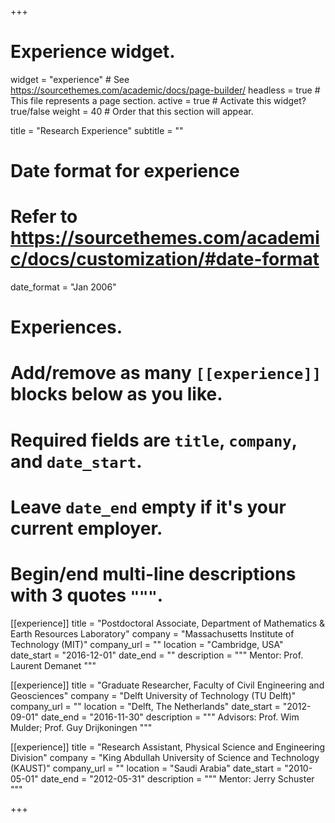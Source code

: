 +++
# Experience widget.
widget = "experience"  # See https://sourcethemes.com/academic/docs/page-builder/
headless = true  # This file represents a page section.
active = true  # Activate this widget? true/false
weight = 40  # Order that this section will appear.

title = "Research Experience"
subtitle = ""

# Date format for experience
#   Refer to https://sourcethemes.com/academic/docs/customization/#date-format
date_format = "Jan 2006"

# Experiences.
#   Add/remove as many `[[experience]]` blocks below as you like.
#   Required fields are `title`, `company`, and `date_start`.
#   Leave `date_end` empty if it's your current employer.
#   Begin/end multi-line descriptions with 3 quotes `"""`.
[[experience]]
  title = "Postdoctoral Associate, Department of Mathematics & Earth Resources Laboratory"
  company = "Massachusetts Institute of Technology (MIT)"
  company_url = ""
  location = "Cambridge, USA"
  date_start = "2016-12-01"
  date_end = ""
  description = """
Mentor: Prof. Laurent Demanet 
  """

[[experience]]
  title = "Graduate Researcher, Faculty of Civil Engineering and Geosciences"
  company = "Delft University of Technology (TU Delft)"
  company_url = ""
  location = "Delft, The Netherlands"
  date_start = "2012-09-01"
  date_end = "2016-11-30"
  description = """
Advisors: Prof. Wim Mulder; Prof. Guy Drijkoningen
"""

[[experience]]
  title = "Research Assistant, Physical Science and Engineering Division"
  company = "King Abdullah University of Science and Technology (KAUST)"
  company_url = ""
  location = "Saudi Arabia"
  date_start = "2010-05-01"
  date_end = "2012-05-31"
  description = """
Mentor: Jerry Schuster
"""


+++
